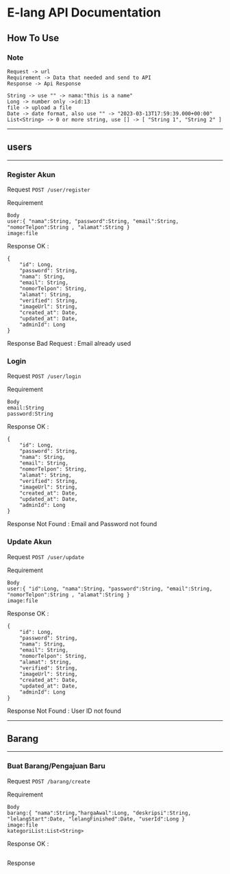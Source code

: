 # E-lang API Documentation
## How To Use

### Note
```
Request -> url
Requirement -> Data that needed and send to API
Response -> Api Response

String -> use "" -> nama:"this is a name"
Long -> number only ->id:13
file -> upload a file
Date -> date format, also use "" -> "2023-03-13T17:59:39.000+00:00"
List<String> -> 0 or more string, use [] -> [ "String 1", "String 2" ]
```

---
## users
---

### Register Akun

Request `POST /user/register`

Requirement 
```
Body
user:{ "nama":String, "password":String, "email":String, "nomorTelpon":String , "alamat":String }
image:file
```

Response OK :
```
{
    "id": Long,
    "password": String,
    "nama": String,
    "email": String,
    "nomorTelpon": String,
    "alamat": String,
    "verified": String,
    "imageUrl": String,
    "created_at": Date,
    "updated_at": Date,
    "adminId": Long
}
```
Response Bad Request : Email already used


### Login

Request `POST /user/login`

Requirement 
```
Body
email:String
password:String
```

Response OK :
```
{
    "id": Long,
    "password": String,
    "nama": String,
    "email": String,
    "nomorTelpon": String,
    "alamat": String,
    "verified": String,
    "imageUrl": String,
    "created_at": Date,
    "updated_at": Date,
    "adminId": Long
}
```
Response Not Found : Email and Password not found

### Update Akun

Request `POST /user/update`

Requirement 
```
Body
user:{ "id":Long, "nama":String, "password":String, "email":String, "nomorTelpon":String , "alamat":String }
image:file
```

Response OK :
```
{
    "id": Long,
    "password": String,
    "nama": String,
    "email": String,
    "nomorTelpon": String,
    "alamat": String,
    "verified": String,
    "imageUrl": String,
    "created_at": Date,
    "updated_at": Date,
    "adminId": Long
}
```
Response Not Found : User ID not found

---
## Barang
---

### Buat Barang/Pengajuan Baru

Request `POST /barang/create`

Requirement 
```
Body
barang:{ "nama":String,"hargaAwal":Long, "deskripsi":String, "lelangStart":Date, "lelangFinished":Date, "userId":Long }
image:file
kategoriList:List<String>
```

Response OK :
```
```
Response 
